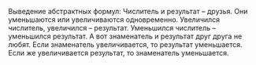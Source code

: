 Выведение абстрактных формул:
Числитель и результат – друзья. Они уменьшаются или увеличиваются одновременно. Увеличился числитель, увеличился – результат. Уменьшился числитель – уменьшился результат. А вот знаменатель и результат друг друга не любят. Если знаменатель увеличивается, то результат уменьшается. Если же увеличивается результат, то знаменатель уменьшается.